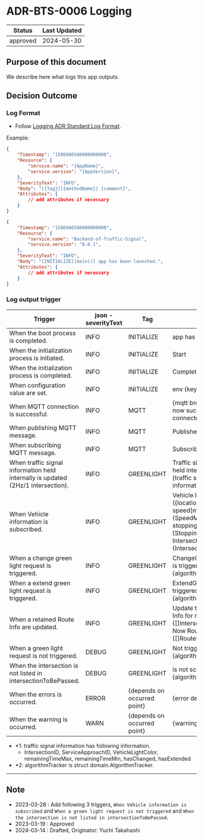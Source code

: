 # ADR-BTS-0006 Logging

| Status | Last Updated |
|---|---|
|approved| 2024-05-30 |

## Purpose of this document

We describe here what logs this app outputs.


## Decision Outcome


### Log Format

- Follow [Logging ADR Standard Log Format](https://docs.google.com/document/d/13cBIn_ZjNeSfgvya5reRQB1h6fLRIyb1hksVZyqW5zc/edit#bookmark=id.mtqqwq21mezo).

Example:

```json
{
    "Timestamp": "1586960586000000000",
    "Resource": {
        "service.name": "{AppName}",
        "service.version": "{AppVersion}",
    },
    "SeverityText": "INFO",
    "Body": "[{Tag}][{methodName}] {comment}",
    "Attributes": {
        // add attributes if necessary
    }
}

```


```json
{
    "Timestamp": "1586960586000000000",
    "Resource": {
        "service.name": "Backend-of-Traffic-Signal",
        "service.version": "0.0.1",
    },
    "SeverityText": "INFO",
    "Body": "[INITIALIZE][main()] app has been launched.",
    "Attributes": {
        // add attributes if necessary
    }
}
```
### Log output trigger

|Trigger|json - severityText|Tag|json - text|json - Attributes|
|--|--|--|--|--|
|When the boot process is completed.|INFO|INITIALIZE|app has been launched.|-|
|When the initialization process is initiated.|INFO|INITIALIZE|Start|-|
|When the initialization process is completed.|INFO|INITIALIZE|Completed|-|
|When configuration value are set.|INFO|INITIALIZE| env {key} = {value}|-|
|When MQTT connection is successful.|INFO|MQTT|{mqtt broker endpoint} is now successfully connected.|-|
|When publishing MQTT message.|INFO|MQTT|Published MQTT message.|message|
|When subscribing MQTT message.|INFO|MQTT|Subscribed MQTT message.|message|
|When traffic signal information held internally is updated (2Hz/1 intersection).|INFO|GREENLIGHT|Traffic signal information held internally is updated. {traffic signal information(*1)}|-|
|When Vehicle information is subscribed.|INFO|GREENLIGHT|Vehicle Info. (X,Y):({locationX},{locationY}) speed[mps]:{SpeedMetersPerSecond} stoppingTime[ms]:{StoppingTime} IntersectionIdsToBePassed:{IntersectionIdsToBePassed}|-|
|When a change green light request is triggered.|INFO|GREENLIGHT|ChangeGreenLightRequest is triggered. {algorithmTracker(*2)}|-|
|When a extend green light request is triggered.|INFO|GREENLIGHT|ExtendGreenLightRequest is triggered. {algorithmTracker(*2)}|-|
|When a retained Route Info are updated.|INFO|GREENLIGHT|Update the retained Route Info for routes[{RouteKey}]={[]IntersectionsToBePassed}. Now Route info for {[]RouteKeys} are retained.|-|
|When a green light request is not triggered.|DEBUG|GREENLIGHT|Not triggered. {algorithmTracker(*2)}|-|
|When the intersection is not listed in intersectionToBePassed.|DEBUG|GREENLIGHT|is not scoped intersection.  {algorithmTracker(*2)}|-|
|When the errors is occurred.|ERROR|{depends on occurred point}|{error details}|-|
|When the warning is occurred.|WARN|{depends on occurred point}|{warning details}|-|

- *1: traffic signal information has following information.
  - IntersectionID, ServiceApproachID, VehicleLightColor, remainingTimeMax,  remainingTimeMin, hasChanged, hasExtended
- *2: algorithmTracker is struct domain.AlgorithmTracker.

---

## Note


- 2023-03-28 : Add following 3 triggers, `When Vehicle information is subscribed` and `When a green light request is not triggered` and `When the intersection is not listed in intersectionToBePassed`.
- 2023-03-19 : Approved
- 2024-03-14 : Drafted, Originator: Yuchi Takahashi